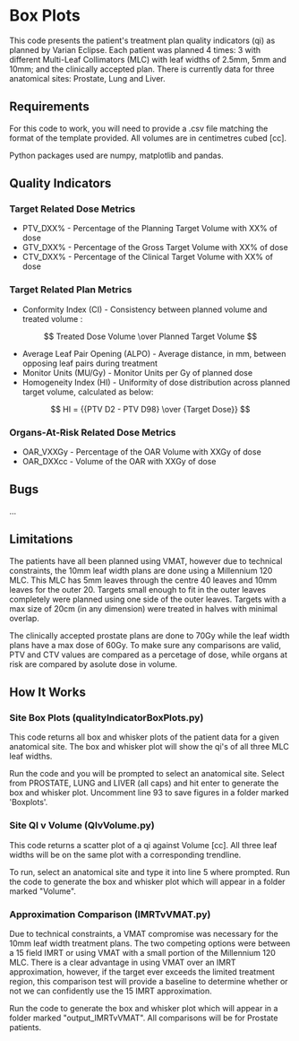 # Box Plots
This code presents the patient's treatment plan quality indicators (qi) as planned by Varian Eclipse. Each patient was planned 4 times: 3 with different Multi-Leaf Collimators (MLC) with leaf widths of 2.5mm, 5mm and 10mm; and the clinically accepted plan. There is currently data for three anatomical sites: Prostate, Lung and Liver.

## Requirements
For this code to work, you will need to provide a .csv file matching the format of the template provided. All volumes are in centimetres cubed [cc].

Python packages used are numpy, matplotlib and pandas.

## Quality Indicators
### Target Related Dose Metrics
* PTV_DXX% - Percentage of the Planning Target Volume with XX% of dose
* GTV_DXX% - Percentage of the Gross Target Volume with XX% of dose
* CTV_DXX% - Percentage of the Clinical Target Volume with XX% of dose

### Target Related Plan Metrics
* Conformity Index (CI) - Consistency between planned volume and treated volume :

$$ Treated Dose Volume \over Planned Target Volume $$
* Average Leaf Pair Opening (ALPO) - Average distance, in mm, between opposing leaf pairs during treatment
* Monitor Units (MU/Gy) - Monitor Units per Gy of planned dose
* Homogeneity Index (HI) - Uniformity of dose distribution across planned target volume, calculated as below: 

$$ HI = {{PTV D2 - PTV D98} \over {Target Dose}} $$

### Organs-At-Risk Related Dose Metrics
* OAR_VXXGy - Percentage of the OAR Volume with XXGy of dose
* OAR_DXXcc - Volume of the OAR with XXGy of dose

## Bugs
...

## Limitations
The patients have all been planned using VMAT, however due to technical constraints, the 10mm leaf width plans are done using a Millennium 120 MLC. This MLC has 5mm leaves through the centre 40 leaves and 10mm leaves for the outer 20. Targets small enough to fit in the outer leaves completely were planned using one side of the outer leaves. Targets with a max size of 20cm (in any dimension) were treated in halves with minimal overlap.

The clinically accepted prostate plans are done to 70Gy while the leaf width plans have a max dose of 60Gy. To make sure any comparisons are valid, PTV and CTV values are compared as a percetage of dose, while organs at risk are compared by asolute dose in volume.

## How It Works
### Site Box Plots (qualityIndicatorBoxPlots.py)
This code returns all box and whisker plots of the patient data for a given anatomical site. The box and whisker plot will show the qi's of all three MLC leaf widths.

Run the code and you will be prompted to select an anatomical site. Select from PROSTATE, LUNG and LIVER (all caps) and hit enter to generate the box and whisker plot. Uncomment line 93 to save figures in a folder marked 'Boxplots'.

### Site QI v Volume (QIvVolume.py)
This code returns a scatter plot of a qi against Volume [cc]. All three leaf widths will be on the same plot with a corresponding trendline.

To run, select an anatomical site and type it into line 5 where prompted. Run the code to generate the box and whisker plot which will appear in a folder marked "Volume".

### Approximation Comparison (IMRTvVMAT.py)
Due to technical constraints, a VMAT compromise was necessary for the 10mm leaf width treatment plans. The two competing options were between a 15 field IMRT or using VMAT with a small portion of the Millennium 120 MLC. There is a clear advantage in using VMAT over an IMRT approximation, however, if the target ever exceeds the limited treatment region, this comparison test will provide a baseline to determine whether or not we can confidently use the 15 IMRT approximation.

Run the code to generate the box and whisker plot which will appear in a folder marked "output_IMRTvVMAT". All comparisons will be for Prostate patients.
